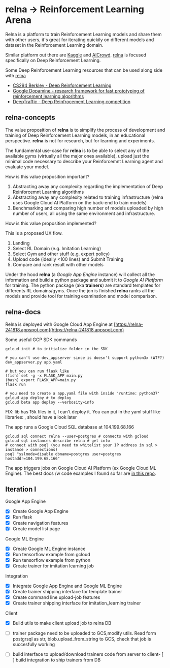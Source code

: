 # relna -> Reinforcement Learning Arena

Relna is a platform to train Reinforcement Learning models and share them with other users, it's great for iterating quickily on different models and dataset in the Reinforcement Learning domain.

Similar platform out there are [Kaggle](www.kaggle.com) and [AICrowd](https://www.aicrowd.com/). [relna](https://relna-241818.appspot.com) is focused specifically on Deep Reinforcement Learning.

Some Deep Reinforcement Learning resources that can be used along side with [relna](https://relna-241818.appspot.com)
- [CS294 Berkley - Deep Reinforcement Learning](http://rll.berkeley.edu/deeprlcourse/)
- [Google Dopamine - research framework for fast prototyping of reinforcement learning algorithms](https://github.com/google/dopamine)
- [DeepTraffic - Deep Reinfrocement Learning competition](https://github.com/lexfridman/deeptraffic)

## relna-concepts

The value proposition of **relna** is to simplify the process of development and training of Deep Reinforcement Learning models, in an educational perspective. **relna** is not for research, but for learning and experiments.

The fundamental use-case for  **relna** is to be able to select any of the available gyms (virtually all the major ones available), upload just the minimal code necessary to describe your Reinforcemnt Learning agent and evaluate your model. 

How is this value proposition important?

1. Abstracting away any complexity regarding the implementation of Deep Reinforcemnt Learning algorithms
2. Abstracting away any complexity related to training infrastructure (relna uses Google Cloud AI Platform on the back-end to train models)
3. Benchmarking and comparing high number of models uploaded by high number of users, all using the same environment and infrastructure.

How is this value proposition implemented?

This is a proposed UX flow.
1. Landing
2. Select RL Domain (e.g. Imitation Learning)
3. Select Gym and other stuff (e.g. expert policy)
4. Upload code (ideally <100 lines) and Submit Training
5. Compare and rank result with other models

Under the hood **relna** (a *Google App Engine* instance) will collect all the information and build a python package and submit it to *Google AI Platform* for training. The python package (aka **trainers**) are standard templates for differents RL domains/gyms. Once the jon is finished **relna** ranks all the models and provide tool for training examination and model comparison.

## relna-docs

Relna is deployed with Google Cloud App Engine at [https://relna-241818.appspot.com](https://relna-241818.appspot.com)

Some useful GCP SDK commands

``` 
gcloud init # to initialize folder in the SDK

# you can't use dev_appserver since is doesn't support python3x (WTF?)
dev_appserver.py app.yaml 

# but you can run flask like
(fish) set -g -x FLASK_APP main.py
(bash) export FLASK_APP=main.py
flask run

# you need to create a app.yaml file with inside 'runtime: python37'
gcloud app deploy # to deploy
gcloud beta app deploy --verbosity=info
```
FIX: lib has 15k files in it, I can't deploy it. You can put in the yaml stuff like libraries: , should have a look later

The app runs a Google Cloud SQL database at 104.199.68.166

```
gcloud sql connect relna --user=postgres # connects with gcloud
gcloud sql instances describe relna # get info
# connect with psql (you need to whitelist your IP address in sql > instance > connections)
psql "sslmode=disable dbname=postgres user=postgres hostaddr=104.199.68.166" 
```

The app triggers jobs on Google Cloud AI Platform (ex Google Cloud ML Engine).
The best docs /w code examples I found so far are [in this repo](https://github.com/GoogleCloudPlatform/cloudml-samples/tree/master/census).

## Iteration I

Google App Engine
- [X] Create Google App Engine
- [X] Run flask
- [x] Create navigation features
- [X] Create model list page

Google ML Engine
- [X] Create Google ML Engine instance
- [X] Run tensorflow example from gcloud
- [X] Run tensorflow example from python
- [X] Create trainer for imitation learning job

Integration
- [X] Integrate Google App Engine and Google ML Engine
- [X] Create trainer shipping interface for template trainer
- [X] Create command line upload-job features
- [X] Create trainer shipping interface for imitation_learning trainer

Client
- [X] Build utils to make client upload job to relna DB
- [ ] trainer package need to be uploaded to GCS,modify utils. Read form postgrsql as str, blob.upload_from_string to GCS, check that job is succesfully working
- [ ] build interface to upload/download trainers code from server to client- [ ] build integration to ship trainers from DB


